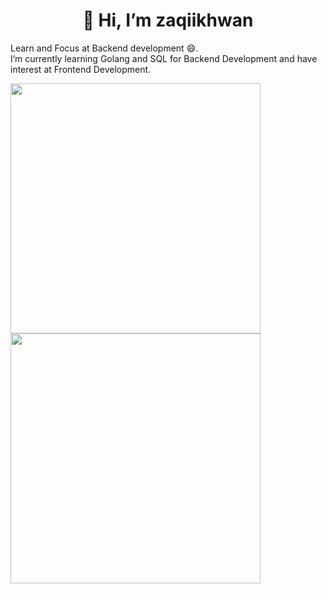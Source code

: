 <strong><h1><center> 👋 Hi, I’m zaqiikhwan </center></h1></strong>
Learn and Focus at Backend development 😄.
<br>
I’m currently learning Golang and SQL for Backend Development and have interest at Frontend Development.
<!-- - 💞️ I’m looking to collaborate on ...
- 📫 How to reach me ... -->
<!-- <img alt="zaqiikhwan's Github Stats" src="https://github-readme-stats.vercel.app/api?username=zaqiikhwan&amp;show_icons=true&amp;count_private=true&amp;theme=react&amp;hide_border=true&amp;bg_color=1d2a3a" style="width: 400px">
-->
<img src="https://github-readme-streak-stats.herokuapp.com/?user=zaqiikhwan&amp;stroke=ffffff&amp;background=1d2a3a&amp;ring=5BCDEC&amp;fire=5BCDEC&amp;currStreakNum=ffffff&amp;currStreakLabel=5BCDEC&amp;sideNums=ffffff&amp;sideLabels=ffffff&amp;dates=ffffff&amp;hide_border=true;count_private=true&amp;" style="width:400px">
<img src="https://github-readme-stats.vercel.app/api?username=zaqiikhwan&amp;title_color=ffffff&amp;bg_color=1d2a3a&amp;text_color=5BCDEC&amp;hide_border=true" style="width:400px">
<!-- <img alt="zaqiikhwan's Top Languages" src="https://github-readme-stats.vercel.app/api/top-langs/?username=zaqiikhwan&amp;langs_count=8&amp;count_private=true&amp;layout=compact&amp;title_color=ffffff&amp;theme=react&amp;hide_border=true&amp;bg_color=1d2a3a" style="width:500px height:250px"> -->
<!---
zaqiikhwan/zaqiikhwan is a ✨ special ✨ repository because its `README.md` (this file) appears on your GitHub profile.
You can click the Preview link to take a look at your changes.
--->
